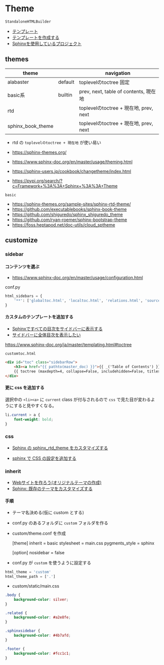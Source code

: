 # Theme

`StandaloneHTMLBuilder`

-   [テンプレート](https://www.sphinx-doc.org/ja/master/templating.html)
-   [テンプレートを作成する](https://sphinx-users.jp/cookbook/makingwebsite/template.html)
-   [Sphinxを使用しているプロジェクト](https://www.sphinx-doc.org/ja/master/examples.html)

## themes

| theme             |         | navigation                         |
| ----------------- | ------- | ---------------------------------- |
| alabaster         | default | toplevelのtoctree 固定                |
| basic系            | builtin | prev, next, table of contents, 現在地 |
| rtd               |         | toplevelのtoctree + 現在地, prev, next |
| sphinx_book_theme |         | toplevelのtoctree + 現在地, prev, next |

-   rtd の `toplevelのtoctree + 現在地` が使い易い


-   <https://sphinx-themes.org/>
-   <https://www.sphinx-doc.org/en/master/usage/theming.html>
-   <https://sphinx-users.jp/cookbook/changetheme/index.html>
-   <https://pypi.org/search/?c=Framework+%3A%3A+Sphinx+%3A%3A+Theme>

```{toctree}
basic
```

-   <https://sphinx-themes.org/sample-sites/sphinx-rtd-theme/>
-   <https://github.com/executablebooks/sphinx-book-theme>
-   <https://github.com/shiguredo/sphinx_shiguredo_theme>
-   <https://github.com/ryan-roemer/sphinx-bootstrap-theme>
-   <https://foss.heptapod.net/doc-utils/cloud_sptheme>

## customize

### sidebar

#### コンテンツを選ぶ

-   <https://www.sphinx-doc.org/en/master/usage/configuration.html>

conf.py

```python
html_sidebars = {
    '**': ['globaltoc.html', 'localtoc.html', 'relations.html', 'sourcelink.html', 'searchbox.html'],
}
```

#### カスタムのテンプレートを追加する

-   [Sphinxですべての目次をサイドバーに表示する](https://qiita.com/takakiku/items/99cf6505fb5c893a5168)
-   [サイドバーに全体目次を表示したい](http://www.areanine.gr.jp/~banjo/chocomemo/sphinx/sidebar.html)

<https://www.sphinx-doc.org/ja/master/templating.html#toctree>

`customtoc.html`

```html
<div id="toc" class="sidebarRow">
    <h3><a href="{{ pathto(master_doc) }}">{{ _('Table of Contents') }}</a></h3>
    {{ toctree (maxdepth=4, collapse=False, includehidden=False, titles_only=True) }}
</div>
```

#### 更に css を追加する

選択中の `<li><a>` に `current` class が付与されるので `css` で見た目が変わるようにすると見やすくなる。

```css
li.current > a {
    font-weight: bold;
}
```

### css

-   [Sphinx の sphinx_rtd_theme をカスタマイズする](https://kuttsun.blogspot.com/2016/11/sphinx-sphinxrtdtheme.html)

-   [sphinx で CSS の設定を追加する](https://qh73xebitbucketorg.readthedocs.io/ja/latest/1.Programmings/python/LIB/sphinx/addcss/)

### inherit

-   [Webサイトを作ろう(オリジナルテーマの作成)](https://sphinx-users.jp/cookbook/makingwebsite/index.html)
-   [Sphinx: 既存のテーマをカスタマイズする](https://blog.amedama.jp/entry/2016/01/06/122931)

#### 手順

-   テーマ名決める(仮に custom とする)
-   conf.py のあるフォルダに `custom` フォルダを作る
-   custom/theme.conf を作成


    [theme]
    inherit = basic
    stylesheet = main.css
    pygments_style = sphinx

    [option]
    nosidebar = false

-   conf.py が `custom` を使うように設定する

```python
html_theme = 'custom'
html_theme_path = ['.']
```

-   custom/static/main.css

```css
.body {
    background-color: silver;
}

.related {
    background-color: #a2e8fe;
}

.sphinxsidebar {
    background-color: #4b7afd;
}

.footer {
    background-color: #fcc1c1;
}
```
